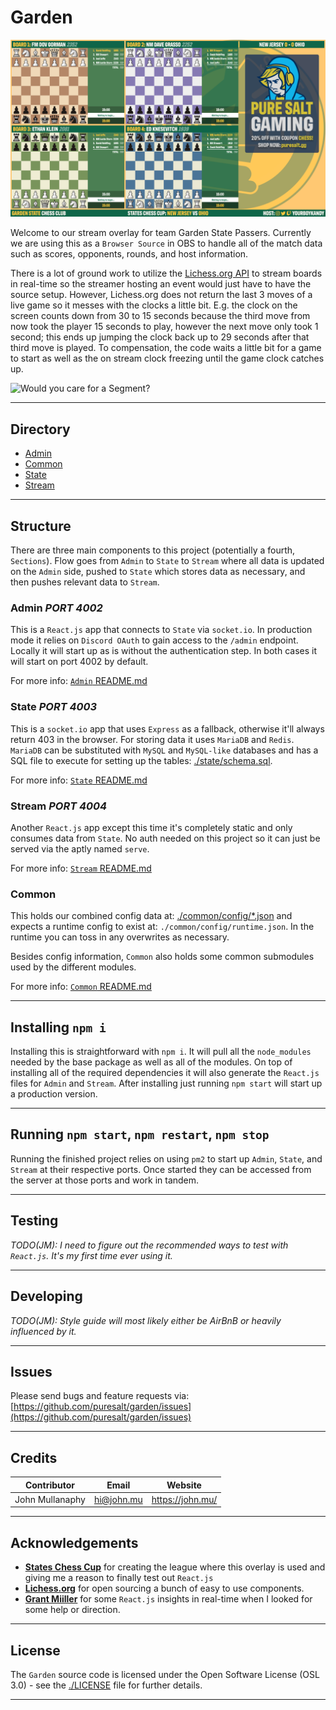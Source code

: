 # Garden

![Garden State Passers' full overlay](./README/stream.png)

Welcome to our stream overlay for team Garden State Passers. Currently we are using this as a `Browser Source` in OBS
to handle all of the match data such as scores, opponents, rounds, and host information.

There is a lot of ground work to utilize the [Lichess.org API](https://lichess.org/api) to stream boards in real-time so
the streamer hosting an event would just have to have the source setup. However, Lichess.org does not return the last 3
moves of a live game so it messes with the clocks a little bit. E.g. the clock on the screen counts down from 30 to 15
seconds because the third move from now took the player 15 seconds to play, however the next move only took 1 second;
this ends up jumping the clock back up to 29 seconds after that third move is played. To compensation, the code waits a
little bit for a game to start as well as the on stream clock freezing until the game clock catches up.

![Would you care for a Segment?](https://media.giphy.com/media/l3q2Ph0I1osaagoQE/giphy.gif)

---

## Directory

* [Admin](./admin/README.md)
* [Common](./common/README.md)
* [State](./state/README.md)
* [Stream](./stream/README.md)

---

## Structure

There are three main components to this project (potentially a fourth, `Sections`). Flow goes from `Admin` to `State` to
`Stream` where all data is updated on the `Admin` side, pushed to `State` which stores data as necessary, and then
pushes relevant data to `Stream`.

### Admin *PORT 4002*

This is a `React.js` app that connects to `State` via `socket.io`. In production mode it relies on `Discord OAuth` to
gain access to the `/admin` endpoint. Locally it will start up as is without the authentication step. In both cases it
will start on port 4002 by default.

For more info: [`Admin` README.md](./admin/README.md)

### State *PORT 4003*

This is a `socket.io` app that uses `Express` as a fallback, otherwise it'll always return 403 in the browser. For
storing data it uses `MariaDB` and `Redis`. `MariaDB` can be substituted with `MySQL` and `MySQL-like` databases and has
a SQL file to execute for setting up the tables: [./state/schema.sql](./state/schema.sql).

For more info: [`State` README.md](./state/README.md)

### Stream *PORT 4004*

Another `React.js` app except this time it's completely static and only consumes data from `State`. No auth needed on
this project so it can just be served via the aptly named `serve`.

For more info: [`Stream` README.md](./stream/README.md)

### Common

This holds our combined config data at: [./common/config/*.json](./common/config) and expects a runtime config to exist
at: `./common/config/runtime.json`. In the runtime you can toss in any overwrites as necessary.

Besides config information, `Common` also holds some common submodules used by the different modules.

For more info: [`Common` README.md](./common/README.md)

---

## Installing `npm i`

Installing this is straightforward with `npm i`. It will pull all the `node_modules` needed by the base package as well
as all of the modules. On top of installing all of the required dependencies it will also generate the `React.js` files
for `Admin` and `Stream`. After installing just running `npm start` will start up a production version.

---

## Running `npm start`, `npm restart`, `npm stop`

Running the finished project relies on using `pm2` to start up `Admin`, `State`, and `Stream` at their respective ports.
Once started they can be accessed from the server at those ports and work in tandem.

---

## Testing

*TODO(JM): I need to figure out the recommended ways to test with `React.js`. It's my first time ever using it.*

---

## Developing

*TODO(JM): Style guide will most likely either be AirBnB or heavily influenced by it.*

---

## Issues

Please send bugs and feature requests via:
[https://github.com/puresalt/garden/issues](https://github.com/puresalt/garden/issues)

---

## Credits

| Contributor     | Email        | Website            |
|-----------------|--------------|--------------------|
| John Mullanaphy | <hi@john.mu> | <https://john.mu/> |

---

## Acknowledgements

* **[States Chess Cup](https://stateschesscup.wordpress.com/)** for creating the league where this overlay is used and
    giving me a reason to finally test out `React.js`
* **[Lichess.org](https://lichess.org)** for open sourcing a bunch of easy to use components.
* **[Grant Miiller](https://github.com/grantmiiller)** for some `React.js` insights in real-time when I looked for some
    help or direction.

---

## License

The `Garden` source code is licensed under the Open Software License (OSL 3.0) - see the [./LICENSE](./LICENSE) file for
further details.

---
